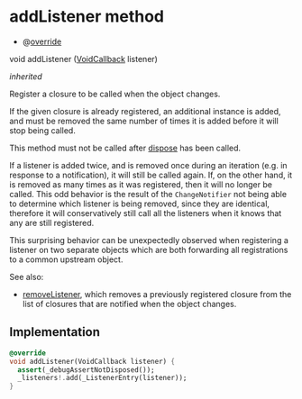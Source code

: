 


# addListener method







- @[override](https://api.flutter.dev/flutter/dart-core/override-constant.html)

void addListener
([VoidCallback](https://api.flutter.dev/flutter/dart-ui/VoidCallback.html) listener)

_inherited_



<p>Register a closure to be called when the object changes.</p>
<p>If the given closure is already registered, an additional instance is
added, and must be removed the same number of times it is added before it
will stop being called.</p>
<p>This method must not be called after <a href="../../providers_lock_provider/LockProvider/dispose.md">dispose</a> has been called.</p>
<p>If a listener is added twice, and is removed once during an iteration
(e.g. in response to a notification), it will still be called again. If,
on the other hand, it is removed as many times as it was registered, then
it will no longer be called. This odd behavior is the result of the
<code>ChangeNotifier</code> not being able to determine which listener is being
removed, since they are identical, therefore it will conservatively still
call all the listeners when it knows that any are still registered.</p>
<p>This surprising behavior can be unexpectedly observed when registering a
listener on two separate objects which are both forwarding all
registrations to a common upstream object.</p>
<p>See also:</p>
<ul>
<li><a href="../../providers_lock_provider/LockProvider/removeListener.md">removeListener</a>, which removes a previously registered closure from
the list of closures that are notified when the object changes.</li>
</ul>



## Implementation

```dart
@override
void addListener(VoidCallback listener) {
  assert(_debugAssertNotDisposed());
  _listeners!.add(_ListenerEntry(listener));
}
```








